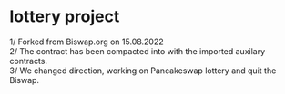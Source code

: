 # lottery project
1/ Forked from Biswap.org on 15.08.2022 <br/>
2/ The contract has been compacted into with the imported auxilary contracts.<br/>
3/ We changed direction, working on Pancakeswap lottery and quit the Biswap.
